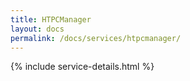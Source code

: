 ```yaml
---
title: HTPCManager
layout: docs
permalink: /docs/services/htpcmanager/
---
```


{% include service-details.html %}
